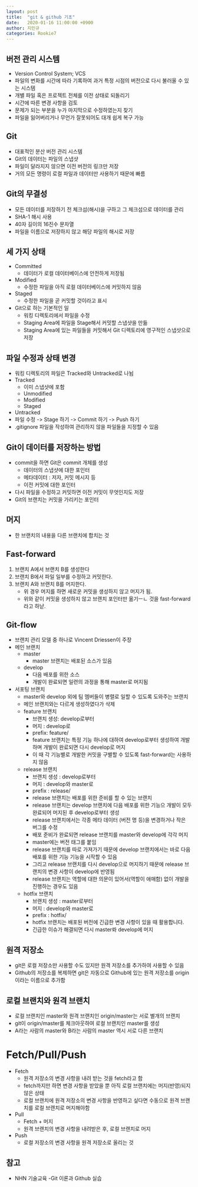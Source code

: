 ```yaml
---
layout: post
title:  "git & github 기초"
date:   2020-01-16 11:00:00 +0900
author: 지민규
categories: Rookie7
---
```

## 버전 관리 시스템

* Version Control System; VCS
* 파일의 변화를 시간에 따라 기록하여 과거 특정 시점의 버전으로 다시 불러올 수 있는 시스템
* 개별 파일 혹은 프로젝트 전체를 이전 상태로 되돌리기
* 시간에 따른 변경 사항을 검토
* 문제가 되는 부분을 누가 마지막으로 수정하였는지 찾기
* 파일을 잃어버리거나 무언가 잘못되어도 대개 쉽게 복구 가능

## Git

* 대표적인 분산 버전 관리 시스템
* Git의 데이터는 파일의 스냅샷
* 파일이 달라지지 않으면 이전 버전의 링크만 저장
* 거의 모든 명령이 로컬 파일과 데이터만 사용하기 때문에 빠름

## Git의 무결성

* 모든 데이터를 저장하기 전 체크섬(해시)을 구하고 그 체크섬으로 데이터를 관리
* SHA-1 해시 사용
* 40자 길이의 16진수 문자열
* 파일을 이름으로 저장하지 않고 해당 파일의 해시로 저장

## 세 가지 상태

* Committed
    * 데이터가 로컬 데이터베이스에 안전하게 저장됨
* Modified
    * 수정한 파일을 아직 로컬 데이터베이스에 커밋하지 않음
* Staged
    * 수정한 파일을 곧 커밋할 것이라고 표시
* Git으로 하는 기본적인 일
    * 워킹 디렉토리에서 파일을 수정
    * Staging Area에 파일을 Stage해서 커밋할 스냅샷을 만듦
    * Staging Area에 있는 파일들을 커밋해서 Git 디렉토리에 영구적인 스냅샷으로 저장

## 파일 수정과 상태 변경

* 워킹 디렉토리의 파일은 Tracked와 Untracked로 나뉨
* Tracked
    * 이미 스냅샷에 포함
    * Unmodified
    * Modified
    * Staged
* Untracked
* 파일 수정 -> Stage 하기 -> Commit 하기 -> Push 하기
* .gitignore 파일을 작성하여 관리하지 않을 파일들을 지정할 수 있음

## Git이 데이터를 저장하는 방법

* commit을 하면 Git은 commit 개체를 생성
    * 데이터의 스냅샷에 대한 포인터
    * 메타데이터 : 저자, 커밋 메시지 등
    * 이전 커밋에 대한 포인터
* 다시 파일을 수정하고 커밋하면 이전 커밋이 무엇인지도 저장
* Git의 브랜치는 커밋을 가리키는 포인터

## 머지

* 한 브랜치의 내용을 다른 브랜치에 합치는 것

## Fast-forward

1. 브랜치 A에서 브랜치 B를 생성한다
2. 브랜치 B에서 파일 일부를 수정하고 커밋한다.
3. 브랜치 A와 브랜치 B를 머지한다.
    * 위 경우 머지를 하면 새로운 커밋을 생성하지 않고 머지가 됨.
    * 위와 같이 커밋을 생성하지 않고 브랜치 포인터만 옮기ㅡㄴ 것을 fast-forward라고 하낟.

## Git-flow

* 브랜치 관리 모델 중 하나로 Vincent Driessen이 주장
* 메인 브랜치
    * master
        * master 브랜치는 배포된 소스가 있음
    * develop
        * 다음 배포를 위한 소스
        * 개발이 완료되면 일련의 과정을 통해 master로 머지됨
* 서포팅 브랜치
    * master와 develop 외에 팀 멤버들이 병렬로 일할 수 있도록 도와주는 브랜치
    * 메인 브랜치와는 다르게 생성하였다가 삭제
    * feature 브랜치
        * 브랜치 생성: develop로부터
        * 머지 : develop로
        * prefix: feature/
        * feature 브랜치는 특정 기능 하나에 대하여 develop로부터 생성하여 개발하며 개발이 완료되면 다시 develop로 머지
        * 이 때 각 기능별로 개발한 커밋을 구별할 수 있도록 fast-forward는 사용하지 않음
    * release 브랜치
        * 브랜치 생성 : develop로부터
        * 머지 : develop와 master로
        * prefix : release/
        * release 브랜치는 배포를 위한 준비를 할 수 있는 브랜치
        * release 브랜치는 develop 브랜치에 다음 배포를 위한 기능으 개발이 모두 완료되어 머지된 후 develop로부터 생성
        * release 브랜치에서는 각종 메타 데이터 (버전 명 등)을 변경하거나 작은 버그를 수정
        * 배포 준비가 완료되면 release 브랜치를 master와 develop에 각각 머지
        * master에는 버전 태그를 붙임
        * release 브랜치를 따로 가져가기 때문에 develop 브랜치에서는 바로 다음 배포를 위한 기능 기능을 시작할 수 있음
        * 그리고 release 브랜치를 다시 develop으로 머지하기 때문에 release 브랜치의 변경 사항이 develop에 반영됨
        * release 브랜치는 역할에 대한 의문이 있어서(역할이 애매함) 없이 개발을 진행하는 경우도 있음
    * hotfix 브랜치
        * 브랜치 생성 : master로부터
        * 머지 : develop와 master로
        * prefix : hotfix/
        * hotfix 브랜치는 배포된 버전에 긴급한 변경 사항이 있을 때 활용합니다.
        * 긴급한 이슈가 해결되면 다시 master롸 develop에 머지

## 원격 저장소

* git은 로컬 저장소만 사용할 수도 있지만 원격 저장소를 추가하여 사용할 수 있음
* Github의 저장소를 복제하면 git은 자동으로 Github에 있는 원격 저장소를 origin이라는 이름으로 추가함

## 로컬 브랜치와 원격 브랜치

* 로컬 브랜치인 master와 원격 브랜치인 origin/master는 서로 별개의 브랜치
* git이 origin/master를 체크아웃하여 로컬 브랜치인 master를 생성
* A라는 사람의 master와 B라는 사람의 master 역시 서로 다른 브랜치

# Fetch/Pull/Push

* Fetch
    * 원격 저장소의 변경 사항을 내려 받는 것을 fetch라고 함
    * fetch까지만 하면 변경 사항을 받았을 뿐 아직 로컬 브랜치에는 머지(반영)되지 않은 상태
    * 로컬 브랜치에 원격 저장소의 변경 사항을 반영하고 싶다면 수동으로 원격 브랜치를 로컬 브랜치로 머지해야함
* Pull
    * Fetch + 머지
    * 원격 브랜치의 변경 사항을 내려받은 후, 로컬 브랜치로 머지
* Push
    * 로컬 저장소의 변경 사항을 원격 저장소로 올리는 것

## 참고
* NHN 기술교육 -Git 이론과 Github 실습
